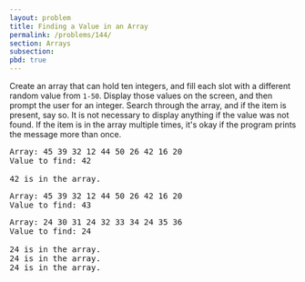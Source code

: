 ```yaml
---
layout: problem
title: Finding a Value in an Array
permalink: /problems/144/
section: Arrays
subsection:
pbd: true
---
```

Create an array that can hold ten integers, 
and fill each slot with a different random value from `1-50`. 
Display those values on the screen, and then prompt the user for an integer. 
Search through the array, and if the item is present, say so. 
It is not necessary to display anything if the value was not found. 
If the item is in the array multiple times, it's okay if the program prints the message more than once.

<pre class="terminal">
Array: 45 39 32 12 44 50 26 42 16 20
Value to find: <kbd>42</kbd>

42 is in the array.
</pre>

<pre class="terminal">
Array: 45 39 32 12 44 50 26 42 16 20
Value to find: <kbd>43</kbd>
</pre>

<pre class="terminal">
Array: 24 30 31 24 32 33 34 24 35 36
Value to find: <kbd>24</kbd>

24 is in the array.
24 is in the array.
24 is in the array.
</pre>
